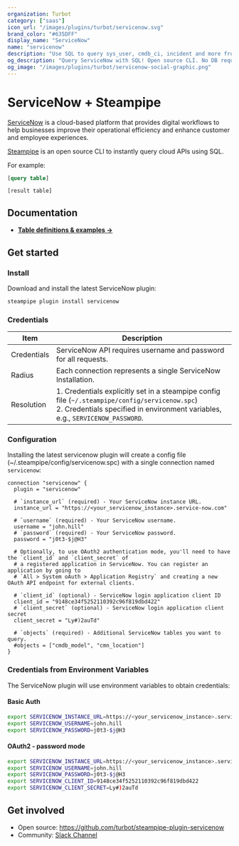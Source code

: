 ```yaml
---
organization: Turbot
category: ["saas"]
icon_url: "/images/plugins/turbot/servicenow.svg"
brand_color: "#635DFF"
display_name: "ServiceNow"
name: "servicenow"
description: "Use SQL to query sys_user, cmdb_ci, incident and more from ServiceNow."
og_description: "Query ServiceNow with SQL! Open source CLI. No DB required."
og_image: "/images/plugins/turbot/servicenow-social-graphic.png"
---
```


# ServiceNow + Steampipe

[ServiceNow](https://www.servicenow.com/) is a cloud-based platform that provides digital workflows to help businesses improve their operational efficiency and enhance customer and employee experiences.

[Steampipe](https://steampipe.io) is an open source CLI to instantly query cloud APIs using SQL.

For example:

```sql
[query table]
```

```
[result table]
```

## Documentation

- **[Table definitions & examples →](/plugins/turbot/servicenow/tables)**

## Get started

### Install

Download and install the latest ServiceNow plugin:

```bash
steampipe plugin install servicenow
```

### Credentials

| Item        | Description                                                                                                                                                                          |
|-------------|--------------------------------------------------------------------------------------------------------------------------------------------------------------------------------------|
| Credentials | ServiceNow API requires username and password for all requests.                                                                                                                      |
| Radius      | Each connection represents a single ServiceNow Installation.                                                                                                                         |
| Resolution  | 1. Credentials explicitly set in a steampipe config file (`~/.steampipe/config/servicenow.spc`)<br />2. Credentials specified in environment variables, e.g., `SERVICENOW_PASSWORD`. |

### Configuration

Installing the latest servicenow plugin will create a config file (~/.steampipe/config/servicenow.spc) with a single connection named `servicenow`:

```hcl
connection "servicenow" {
  plugin = "servicenow"

  # `instance_url` (required) - Your ServiceNow instance URL.
  instance_url = "https://<your_servicenow_instance>.service-now.com"

  # `username` (required) - Your ServiceNow username.
  username = "john.hill"
  # `password` (required) - Your ServiceNow password.
  password = "j0t3-$j@H3"

  # Optionally, to use OAuth2 authentication mode, you'll need to have the `client_id` and `client_secret` of
  # a registered application in ServiceNow. You can register an application by going to
  # `All > System oAuth > Application Registry` and creating a new OAuth API endpoint for external clients.

  # `client_id` (optional) - ServiceNow login application client ID
  client_id = "9148ce34f5252110392c96f819dbd422"
  # `client_secret` (optional) - ServiceNow login application client secret
  client_secret = "Ly#)2auTd"

  # `objects` (required) - Additional ServiceNow tables you want to query.
  #objects = ["cmdb_model", "cmn_location"]
}
```

### Credentials from Environment Variables

The ServiceNow plugin will use environment variables to obtain credentials:

#### Basic Auth

```sh
export SERVICENOW_INSTANCE_URL=https://<your_servicenow_instance>.service-now.com
export SERVICENOW_USERNAME=john.hill
export SERVICENOW_PASSWORD=j0t3-$j@H3
```

#### OAuth2 - password mode

```sh
export SERVICENOW_INSTANCE_URL=https://<your_servicenow_instance>.service-now.com
export SERVICENOW_USERNAME=john.hill
export SERVICENOW_PASSWORD=j0t3-$j@H3
export SERVICENOW_CLIENT_ID=9148ce34f5252110392c96f819dbd422
export SERVICENOW_CLIENT_SECRET=Ly#)2auTd
```

## Get involved

- Open source: https://github.com/turbot/steampipe-plugin-servicenow
- Community: [Slack Channel](https://steampipe.io/community/join)
